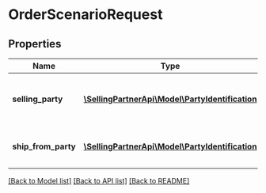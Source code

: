 # OrderScenarioRequest

## Properties
Name | Type | Description | Notes
------------ | ------------- | ------------- | -------------
**selling_party** | [**\SellingPartnerApi\Model\PartyIdentification**](PartyIdentification.md) | The identifier of the selling party or vendor. | 
**ship_from_party** | [**\SellingPartnerApi\Model\PartyIdentification**](PartyIdentification.md) | The warehouse code of the vendor. | 

[[Back to Model list]](../README.md#documentation-for-models) [[Back to API list]](../README.md#documentation-for-api-endpoints) [[Back to README]](../README.md)


